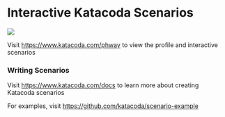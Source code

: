 # Interactive Katacoda Scenarios

[![](http://shields.katacoda.com/katacoda/phway/count.svg)](https://www.katacoda.com/phway "Get your profile on Katacoda.com")

Visit https://www.katacoda.com/phway to view the profile and interactive scenarios

### Writing Scenarios
Visit https://www.katacoda.com/docs to learn more about creating Katacoda scenarios

For examples, visit https://github.com/katacoda/scenario-example
